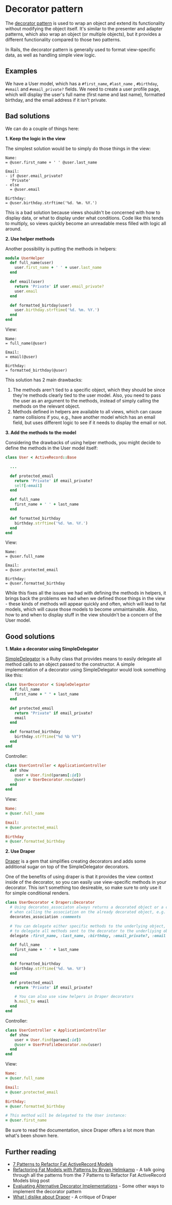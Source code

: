# Decorator pattern

The [decorator pattern](https://en.wikipedia.org/wiki/Decorator_pattern) is
used to wrap an object and extend its functionality without modifying the
object itself. It's similar to the presenter and adapter patterns, which also
wrap an object (or multiple objects), but it provides a different functionality
compared to those two patterns.

In Rails, the decorator pattern is generally used to format
view-specific data, as well as handling simple view logic.

## Examples

We have a User model, which has a ```#first_name```, ```#last_name```
, ```#birthday```, ```#email``` and ```#email_private?``` fields. We need to create
a user profile page, which will display the user's full name (first name
and last name), formatted birthday, and the email address if it isn't private.

## Bad solutions

We can do a couple of things here:

**1. Keep the logic in the view**

The simplest solution would be to simply do those things in the view:
``` slim
Name:
= @user.first_name + ' ' @user.last_name

Email:
- if @user.email_private?
  'Private'
- else
  = @user.email

Birthday:
= @user.birthday.strftime('%d. %m. %Y.')
```

This is a bad solution because views shouldn't be concerned with how to display
data, or what to display under what conditions. Code like this tends to
multiply, so views quickly become an unreadable mess filled with logic all
around.


**2. Use helper methods**

Another possibility is putting the methods in helpers:

``` ruby
module UserHelper
  def full_name(user)
    user.first_name + ' ' + user.last_name
  end

  def email(user)
    return 'Private' if user.email_private?
    user.email
  end

  def formatted_birtday(user)
    user.birthday.strftime('%d. %m. %Y.')
  end
end
```

View:

```
Name:
= full_name(@user)

Email:
= email(@user)

Birthday:
= formatted_birthday(@user)
```

This solution has 2 main drawbacks:

  1. The methods aren't tied to a specific object, which they should be since
     they're methods clearly tied to the user model. Also, you need to pass the
     user as an argument to the methods, instead of simply calling the methods
     on the relevant object.
  2. Methods defined in helpers are available to all views, which can cause name
     collisions if you, e.g., have another model which has an email field, but
     uses different logic to see if it needs to display the email or not.

**3. Add the methods to the model**

Considering the drawbacks of using helper methods, you might decide to define
the methods in the User model itself:

``` ruby
class User < ActiveRecord::Base

  ...

  def protected_email
    return 'Private' if email_private?
    self[:email]
  end

  def full_name
    first_name + ' ' + last_name
  end

  def formatted_birthday
    birthday.strftime('%d. %m. %Y.')
  end
end
```

View:

```
Name:
= @user.full_name

Email:
= @user.protected_email

Birthday:
= @user.formatted_birthday
```

While this fixes all the issues we had with defining the methods in helpers,
it brings back the problems we had when we defined those things in the view -
these kinds of methods will appear quickly and often, which will lead to fat
models, which will cause those models to become unmaintainable. Also, how to
and when to display stuff in the view shouldn't be a concern of the User model.

## Good solutions

**1. Make a decorator using SimpleDelegator**

[SimpleDelegator](http://ruby-doc.org/stdlib-2.2.3/libdoc/delegate/rdoc/SimpleDelegator.html)
is a Ruby class that provides means to easily delegate all method calls to an object passed
to the constructor. A simple implementation of a decorator using SimpleDelegator would look
something like this:

``` ruby
class UserDecorator < SimpleDelegator
  def full_name
    first_name + " " + last_name
  end

  def protected_email
    return "Private" if email_private?
    email
  end

  def formatted_birthday
    birthday.strftime("%d %b %Y")
  end
end
```

Controller:

``` ruby
class UserController < ApplicationController
  def show
    user = User.find(params[:id])
    @user = UserDecorator.new(user)
  end
end
```

View:

``` ruby
Name:
= @user.full_name

Email:
= @user.protected_email

Birthday
= @user.formatted_birthday
```

**2. Use Draper**

[Draper](https://github.com/drapergem/draper/) is a gem that simplifies creating
decorators and adds some additional sugar on top of the SimpleDelegator decorators.

One of the benefits of using draper is that it provides the view context inside of the
decorator, so you can easily use view-specific methods in your decorator. This isn't
something too desireable, so make sure to only use it for simple conditional renders.

``` ruby
class UserDecorator < Draper::Decorator
  # Using decorates_associaton always returns a decorated object or a collection
  # when calling the association on the already decorated object, e.g. user.comments
  decorates_association :comments

  # You can delegate either specific methods to the underlying object, or use delegate_all
  # to delegate all methods sent to the decorator to the underliying object
  delegate :first_name, :last_name, :birthday, :email_private?, :email

  def full_name
    first_name + ' ' + last_name
  end

  def formatted_birthday
    birthday.strftime('%d. %m. %Y')
  end

  def protected_email
    return 'Private' if email_private?

    # You can also use view helpers in Draper decorators
    h.mail_to email
  end
end
```

Controller:

``` ruby
class UserController < ApplicationController
  def show
    user = User.find(params[:id])
    @user = UserProfileDecorator.new(user)
  end
end
```

View:

``` ruby
Name:
= @user.full_name

Email:
= @user.protected_email

Birthday:
= @user.formatted_birthday

# This method will be delegated to the User instance:
= @user.first_name
```

Be sure to read the documentation, since Draper offers a lot more than what's
been shown here.

## Further reading

* [7 Patterns to Refactor Fat ActiveRecord Models](http://blog.codeclimate.com/blog/2012/10/17/7-ways-to-decompose-fat-activerecord-models/)
* [Refactoring Fat Models with Patterns by Bryan Helmkamp](https://www.youtube.com/watch?v=5yX6ADjyqyE) - A talk going through all the patterns from the 7 Patterns to Refactor Fat ActiveRecord Models blog post
* [Evaluating Alternative Decorator Implementations](https://robots.thoughtbot.com/evaluating-alternative-decorator-implementations-in) - Some other ways to implement the decorator pattern
* [What I dislike about Draper](http://thepugautomatic.com/2014/03/draper/) - A critique of Draper
